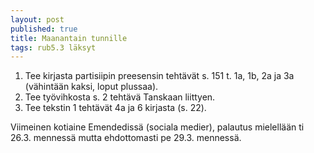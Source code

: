```yaml
---
layout: post
published: true
title: Maanantain tunnille
tags: rub5.3 läksyt
---
```

1. Tee kirjasta partisiipin preesensin tehtävät s. 151 t. 1a, 1b, 2a ja 3a (vähintään kaksi, loput plussaa).
2. Tee työvihkosta s. 2 tehtävä Tanskaan liittyen.
3. Tee tekstin 1 tehtävät 4a ja 6 kirjasta (s. 22).

Viimeinen kotiaine Emendedissä (sociala medier), palautus mielellään ti 26.3. mennessä mutta ehdottomasti pe 29.3. mennessä.